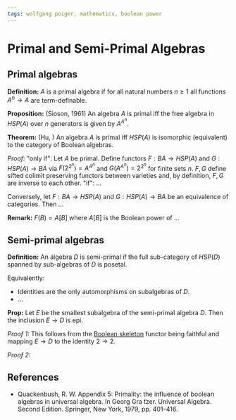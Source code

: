 ```yaml
---
tags: wolfgang poiger, mathematics, boolean power
---
```


$\newcommand{\sem}[1]{[\![#1]\!]}$ 

# Primal and Semi-Primal Algebras

## Primal algebras

**Definition:** $A$ is a primal algebra if for all natural numbers $n\ge 1$ all functions $A^n\to A$ are term-definable.

**Proposition:** (Sioson, 1961) An algebra $A$ is primal iff the free algebra in $HSP(A)$ over $n$ generators is given by $A^{A^n}$.

**Theorem:** (Hu, ) An algebra $A$ is primal iff $HSP(A)$ is isomorphic (equivalent) to the category of Boolean algebras.

*Proof:* "only if": Let $A$ be primal. Define functors $F:BA\to HSP(A)$ and $G:HSP(A)\to BA$ via $F(2^{2^n})=A^{A^n}$ and $G(A^{A^n})=2^{2^n}$ for finite sets $n$. $F,G$ define sifted colimit preserving functors between varieties and, by definition, $F,G$ are inverse to each other. "if": ... 

Conversely, let $F:BA\to HSP(A)$ and $G:HSP(A)\to BA$ be an equivalence of categories. Then ...

**Remark:** $F(B)=A[B]$ where $A[B]$ is the Boolean power of ...

## Semi-primal algebras

**Definition:** An algebra $D$ is semi-primal if the full sub-category of $HSP(D)$ spanned by sub-algebras of $D$ is posetal.

Equivalently: 
- Identities are the only automorphisms on subalgebras of $D$.
- ...

**Prop:** Let $E$ be the smallest subalgebra of the semi-primal algebra $D$. Then the inclusion $E\to D$ is epi.

*Proof 1:* This follows from the [Boolean skeleton](https://hackmd.io/@alexhkurz/r1L8zR4oo) functor being faithful and mapping $E\to D$ to the identity $2\to 2$.

*Proof 2:* 

## References

- Quackenbush, R. W. Appendix 5: Primality: the influence of boolean algebras in universal algebra. In Georg Gra ̈tzer. Universal Algebra. Second Edition. Springer, New York, 1979, pp. 401–416.


